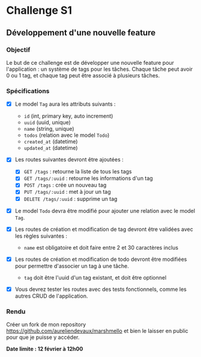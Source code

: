 # Challenge S1

## Développement d'une nouvelle feature

### Objectif

Le but de ce challenge est de développer une nouvelle feature pour l'application : un système de tags pour les tâches.
Chaque tâche peut avoir 0 ou 1 tag, et chaque tag peut être associé à plusieurs tâches.

### Spécifications

- [X] Le model `Tag` aura les attributs suivants :
  - `id` (int, primary key, auto increment)
  - `uuid` (uuid, unique)
  - `name` (string, unique)
  - `todos` (relation avec le model `Todo`)
  - `created_at` (datetime)
  - `updated_at` (datetime)

- [X] Les routes suivantes devront être ajoutées :
	- [X] `GET /tags` : retourne la liste de tous les tags
	- [X] `GET /tags/:uuid` : retourne les informations d'un tag
	- [X] `POST /tags` : crée un nouveau tag
	- [X] `PUT /tags/:uuid` : met à jour un tag
	- [X] `DELETE /tags/:uuid` : supprime un tag

- [X] Le model `Todo` devra être modifié pour ajouter une relation avec le model `Tag`.

- [X] Les routes de création et modification de tag devront être validées avec les règles suivantes :
	- `name` est obligatoire et doit faire entre 2 et 30 caractères inclus

- [X] Les routes de création et modification de todo devront être modifiées pour permettre d'associer un tag à une tâche.
  - `tag` doit être l'uuid d'un tag existant, et doit être optionnel

- [X] Vous devrez tester les routes avec des tests fonctionnels, comme les autres CRUD de l'application.

### Rendu

Créer un fork de mon repository https://github.com/aureliendevaux/marshmello et bien le laisser en public pour que 
je puisse y accéder.

**Date limite : 12 février à 12h00**

